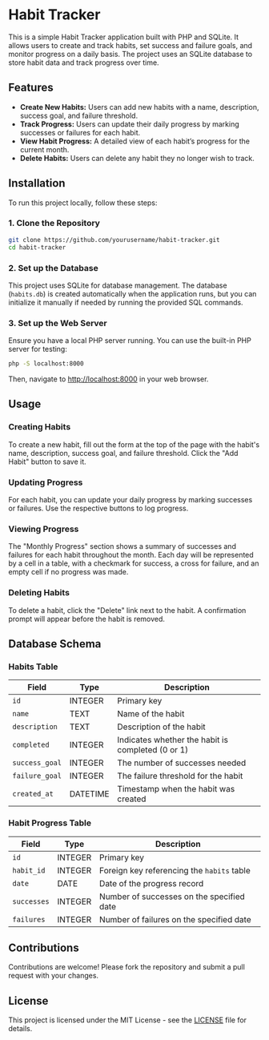 # Habit Tracker

This is a simple Habit Tracker application built with PHP and SQLite. It allows users to create and track habits, set success and failure goals, and monitor progress on a daily basis. The project uses an SQLite database to store habit data and track progress over time.

## Features

- **Create New Habits:** Users can add new habits with a name, description, success goal, and failure threshold.
- **Track Progress:** Users can update their daily progress by marking successes or failures for each habit.
- **View Habit Progress:** A detailed view of each habit’s progress for the current month.
- **Delete Habits:** Users can delete any habit they no longer wish to track.

## Installation

To run this project locally, follow these steps:

### 1. Clone the Repository

```bash
git clone https://github.com/yourusername/habit-tracker.git
cd habit-tracker
```

### 2. Set up the Database

This project uses SQLite for database management. The database (`habits.db`) is created automatically when the application runs, but you can initialize it manually if needed by running the provided SQL commands.

### 3. Set up the Web Server

Ensure you have a local PHP server running. You can use the built-in PHP server for testing:

```bash
php -S localhost:8000
```

Then, navigate to [http://localhost:8000](http://localhost:8000) in your web browser.

## Usage

### Creating Habits

To create a new habit, fill out the form at the top of the page with the habit's name, description, success goal, and failure threshold. Click the "Add Habit" button to save it.

### Updating Progress

For each habit, you can update your daily progress by marking successes or failures. Use the respective buttons to log progress.

### Viewing Progress

The "Monthly Progress" section shows a summary of successes and failures for each habit throughout the month. Each day will be represented by a cell in a table, with a checkmark for success, a cross for failure, and an empty cell if no progress was made.

### Deleting Habits

To delete a habit, click the "Delete" link next to the habit. A confirmation prompt will appear before the habit is removed.

## Database Schema

### Habits Table

| Field         | Type         | Description                                  |
|---------------|--------------|----------------------------------------------|
| `id`          | INTEGER      | Primary key                                  |
| `name`        | TEXT         | Name of the habit                           |
| `description` | TEXT         | Description of the habit                    |
| `completed`   | INTEGER      | Indicates whether the habit is completed (0 or 1) |
| `success_goal`| INTEGER      | The number of successes needed               |
| `failure_goal`| INTEGER      | The failure threshold for the habit          |
| `created_at`  | DATETIME     | Timestamp when the habit was created        |

### Habit Progress Table

| Field        | Type         | Description                                |
|--------------|--------------|--------------------------------------------|
| `id`         | INTEGER      | Primary key                                |
| `habit_id`   | INTEGER      | Foreign key referencing the `habits` table |
| `date`       | DATE         | Date of the progress record               |
| `successes`  | INTEGER      | Number of successes on the specified date |
| `failures`   | INTEGER      | Number of failures on the specified date  |

## Contributions

Contributions are welcome! Please fork the repository and submit a pull request with your changes.

## License

This project is licensed under the MIT License - see the [LICENSE](LICENSE) file for details.
